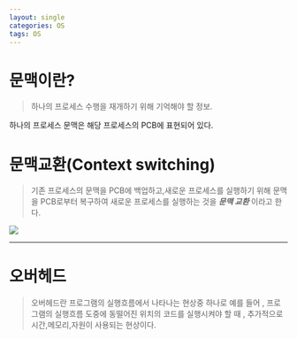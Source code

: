 ```yaml
---
layout: single
categories: OS
tags: OS
---
```

# 문맥이란?
>하나의 프로세스 수행을 재개하기 위해 기억해야 할 정보.

하나의 프로세스 문맥은 해당 프로세스의 PCB에 표현되어 있다.
# 문맥교환(Context switching)

>기존 프로세스의 문맥을 PCB에 백업하고,새로운 프로세스를 실행하기 위해 문맥을 PCB로부터 복구하여 새로운 프로세스를 실행하는 것을 ***문맥 교환*** 이라고 한다.

![](https://velog.velcdn.com/images/luca388/post/412a8817-1bca-454f-af5c-2a843d6e55cb/image.png)

---
# 오버헤드 
>오버헤드란 프로그램의 실행흐름에서 나타나는 현상중 하나로 예를 들어 , 프로그램의 실행흐름 도중에 동떨어진 위치의 코드를 실행시켜야 할 때 , 추가적으로 시간,메모리,자원이 사용되는 현상이다.